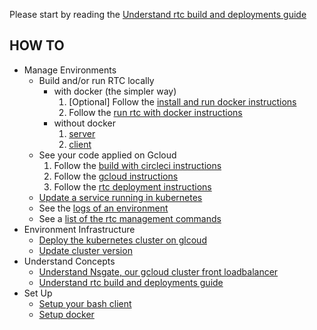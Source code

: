 Please start by reading the [Understand rtc build and deployments guide](./understand-rtc-build-and-deployments.md)

## HOW TO
- Manage Environments
    - Build and/or run RTC locally
        - with docker (the simpler way)
            1) [Optional] Follow the [install and run docker instructions](./docker-setup.md)
            1) Follow the [run rtc with docker instructions](./run-rtc-with-docker.md)
        - without docker
            1) [server](../server.md)
            2) [client](../client.md)
    - See your code applied on Gcloud
        1) Follow the [build with circleci instructions](./circleci.md)
        1) Follow the [gcloud instructions](./gcloud.md)
        1) Follow the [rtc deployment instructions](./rtc-deployment.md)
    - [Update a service running in kubernetes](./updating-a-rtc-service-in-kubernetes.md)
    - See the [logs of an environment](./logs.md)
    - See a [list of the rtc management commands](./rtc-deployment-cli.md)
- Environment Infrastructure
    - [Deploy the kubernetes cluster on glcoud](./gcloud.md#Deploy-a-kubernetes-cluster-on-gcloud)
    - [Update cluster version](./gcloud.md#Update-cluster-instance-version)
- Understand Concepts
    - [Understand Nsgate, our gcloud cluster front loadbalancer](./nsgate.md)
    - [Understand rtc build and deployments guide](./understand-rtc-build-and-deployments.md)
- Set Up
    - [Setup your bash client](./bash-setup.md)
    - [Setup docker](./docker-setup.md)